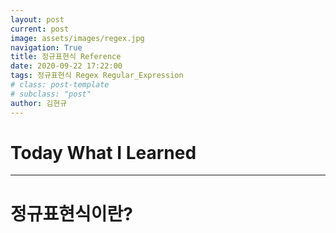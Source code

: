 ```yaml
---
layout: post
current: post
image: assets/images/regex.jpg
navigation: True
title: 정규표현식 Reference
date: 2020-09-22 17:22:00
tags: 정규표현식 Regex Regular_Expression
# class: post-template
# subclass: "post"
author: 김현규
---
```


# Today What I Learned

<hr>

# 정규표현식이란?
